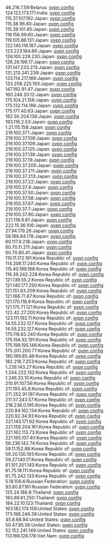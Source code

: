 46.216.7.59:Belarus: [ovpn config](vpn/46_216_7_59.ovpn)  
124.123.173.171:India: [ovpn config](vpn/124_123_173_171.ovpn)  
115.37.107.192:Japan: [ovpn config](vpn/115_37_107_192.ovpn)  
115.38.96.80:Japan: [ovpn config](vpn/115_38_96_80.ovpn)  
115.39.101.65:Japan: [ovpn config](vpn/115_39_101_65.ovpn)  
118.156.99.60:Japan: [ovpn config](vpn/118_156_99_60.ovpn)  
119.105.86.131:Japan: [ovpn config](vpn/119_105_86_131.ovpn)  
122.145.116.187:Japan: [ovpn config](vpn/122_145_116_187.ovpn)  
123.223.184.86:Japan: [ovpn config](vpn/123_223_184_86.ovpn)  
126.100.228.230:Japan: [ovpn config](vpn/126_100_228_230.ovpn)  
126.28.198.17:Japan: [ovpn config](vpn/126_28_198_17.ovpn)  
131.147.233.213:Japan: [ovpn config](vpn/131_147_233_213.ovpn)  
131.213.241.239:Japan: [ovpn config](vpn/131_213_241_239.ovpn)  
133.114.217.169:Japan: [ovpn config](vpn/133_114_217_169.ovpn)  
133.208.225.193:Japan: [ovpn config](vpn/133_208_225_193.ovpn)  
147.192.91.47:Japan: [ovpn config](vpn/147_192_91_47.ovpn)  
160.248.20.12:Japan: [ovpn config](vpn/160_248_20_12.ovpn)  
175.104.21.156:Japan: [ovpn config](vpn/175_104_21_156.ovpn)  
175.132.114.186:Japan: [ovpn config](vpn/175_132_114_186.ovpn)  
175.177.40.63:Japan: [ovpn config](vpn/175_177_40_63.ovpn)  
182.50.204.136:Japan: [ovpn config](vpn/182_50_204_136.ovpn)  
193.116.2.53:Japan: [ovpn config](vpn/193_116_2_53.ovpn)  
1.21.115.158:Japan: [ovpn config](vpn/1_21_115_158.ovpn)  
219.100.37.1:Japan: [ovpn config](vpn/219_100_37_1.ovpn)  
219.100.37.108:Japan: [ovpn config](vpn/219_100_37_108.ovpn)  
219.100.37.109:Japan: [ovpn config](vpn/219_100_37_109.ovpn)  
219.100.37.125:Japan: [ovpn config](vpn/219_100_37_125.ovpn)  
219.100.37.138:Japan: [ovpn config](vpn/219_100_37_138.ovpn)  
219.100.37.19:Japan: [ovpn config](vpn/219_100_37_19.ovpn)  
219.100.37.205:Japan: [ovpn config](vpn/219_100_37_205.ovpn)  
219.100.37.211:Japan: [ovpn config](vpn/219_100_37_211.ovpn)  
219.100.37.213:Japan: [ovpn config](vpn/219_100_37_213.ovpn)  
219.100.37.22:Japan: [ovpn config](vpn/219_100_37_22.ovpn)  
219.100.37.4:Japan: [ovpn config](vpn/219_100_37_4.ovpn)  
219.100.37.50:Japan: [ovpn config](vpn/219_100_37_50.ovpn)  
219.100.37.58:Japan: [ovpn config](vpn/219_100_37_58.ovpn)  
219.100.37.67:Japan: [ovpn config](vpn/219_100_37_67.ovpn)  
219.100.37.7:Japan: [ovpn config](vpn/219_100_37_7.ovpn)  
219.100.37.90:Japan: [ovpn config](vpn/219_100_37_90.ovpn)  
221.118.9.81:Japan: [ovpn config](vpn/221_118_9_81.ovpn)  
222.15.36.106:Japan: [ovpn config](vpn/222_15_36_106.ovpn)  
27.94.179.26:Japan: [ovpn config](vpn/27_94_179_26.ovpn)  
58.188.84.178:Japan: [ovpn config](vpn/58_188_84_178.ovpn)  
60.117.9.218:Japan: [ovpn config](vpn/60_117_9_218.ovpn)  
60.70.11.211:Japan: [ovpn config](vpn/60_70_11_211.ovpn)  
60.70.80.41:Japan: [ovpn config](vpn/60_70_80_41.ovpn)  
110.11.172.191:Korea Republic of: [ovpn config](vpn/110_11_172_191.ovpn)  
114.206.17.240:Korea Republic of: [ovpn config](vpn/114_206_17_240.ovpn)  
115.40.189.168:Korea Republic of: [ovpn config](vpn/115_40_189_168.ovpn)  
116.39.242.228:Korea Republic of: [ovpn config](vpn/116_39_242_228.ovpn)  
121.139.55.2:Korea Republic of: [ovpn config](vpn/121_139_55_2.ovpn)  
121.140.177.250:Korea Republic of: [ovpn config](vpn/121_140_177_250.ovpn)  
121.151.83.209:Korea Republic of: [ovpn config](vpn/121_151_83_209.ovpn)  
121.166.71.87:Korea Republic of: [ovpn config](vpn/121_166_71_87.ovpn)  
121.170.118.9:Korea Republic of: [ovpn config](vpn/121_170_118_9.ovpn)  
121.175.71.121:Korea Republic of: [ovpn config](vpn/121_175_71_121.ovpn)  
122.42.27.200:Korea Republic of: [ovpn config](vpn/122_42_27_200.ovpn)  
123.111.192.11:Korea Republic of: [ovpn config](vpn/123_111_192_11.ovpn)  
14.55.232.127:Korea Republic of: [ovpn config](vpn/14_55_232_127.ovpn)  
14.55.232.127:Korea Republic of: [ovpn config](vpn/14_55_232_127.ovpn)  
175.119.83.240:Korea Republic of: [ovpn config](vpn/175_119_83_240.ovpn)  
175.194.92.191:Korea Republic of: [ovpn config](vpn/175_194_92_191.ovpn)  
175.199.195.146:Korea Republic of: [ovpn config](vpn/175_199_195_146.ovpn)  
175.201.200.77:Korea Republic of: [ovpn config](vpn/175_201_200_77.ovpn)  
180.189.85.46:Korea Republic of: [ovpn config](vpn/180_189_85_46.ovpn)  
182.218.7.253:Korea Republic of: [ovpn config](vpn/182_218_7_253.ovpn)  
1.238.143.27:Korea Republic of: [ovpn config](vpn/1_238_143_27.ovpn)  
1.244.222.132:Korea Republic of: [ovpn config](vpn/1_244_222_132.ovpn)  
1.246.33.10:Korea Republic of: [ovpn config](vpn/1_246_33_10.ovpn)  
210.91.107.56:Korea Republic of: [ovpn config](vpn/210_91_107_56.ovpn)  
211.193.45.8:Korea Republic of: [ovpn config](vpn/211_193_45_8.ovpn)  
211.252.91.197:Korea Republic of: [ovpn config](vpn/211_252_91_197.ovpn)  
211.57.243.57:Korea Republic of: [ovpn config](vpn/211_57_243_57.ovpn)  
218.236.0.195:Korea Republic of: [ovpn config](vpn/218_236_0_195.ovpn)  
220.84.162.134:Korea Republic of: [ovpn config](vpn/220_84_162_134.ovpn)  
220.92.34.93:Korea Republic of: [ovpn config](vpn/220_92_34_93.ovpn)  
221.143.171.62:Korea Republic of: [ovpn config](vpn/221_143_171_62.ovpn)  
221.159.204.161:Korea Republic of: [ovpn config](vpn/221_159_204_161.ovpn)  
221.162.113.73:Korea Republic of: [ovpn config](vpn/221_162_113_73.ovpn)  
221.165.107.40:Korea Republic of: [ovpn config](vpn/221_165_107_40.ovpn)  
58.236.142.74:Korea Republic of: [ovpn config](vpn/58_236_142_74.ovpn)  
59.11.152.88:Korea Republic of: [ovpn config](vpn/59_11_152_88.ovpn)  
59.20.130.193:Korea Republic of: [ovpn config](vpn/59_20_130_193.ovpn)  
59.27.140.17:Korea Republic of: [ovpn config](vpn/59_27_140_17.ovpn)  
61.101.201.143:Korea Republic of: [ovpn config](vpn/61_101_201_143.ovpn)  
61.75.18.111:Korea Republic of: [ovpn config](vpn/61_75_18_111.ovpn)  
61.75.242.133:Korea Republic of: [ovpn config](vpn/61_75_242_133.ovpn)  
5.18.156.6:Russian Federation: [ovpn config](vpn/5_18_156_6.ovpn)  
93.80.87.161:Russian Federation: [ovpn config](vpn/93_80_87_161.ovpn)  
125.24.186.8:Thailand: [ovpn config](vpn/125_24_186_8.ovpn)  
183.89.61.250:Thailand: [ovpn config](vpn/183_89_61_250.ovpn)  
184.22.10.123:Thailand: [ovpn config](vpn/184_22_10_123.ovpn)  
163.182.174.159:United States: [ovpn config](vpn/163_182_174_159.ovpn)  
173.198.248.39:United States: [ovpn config](vpn/173_198_248_39.ovpn)  
45.8.68.94:United States: [ovpn config](vpn/45_8_68_94.ovpn)  
50.47.95.56:United States: [ovpn config](vpn/50_47_95_56.ovpn)  
52.152.241.149:United States: [ovpn config](vpn/52_152_241_149.ovpn)  
113.166.128.178:Viet Nam: [ovpn config](vpn/113_166_128_178.ovpn)  
